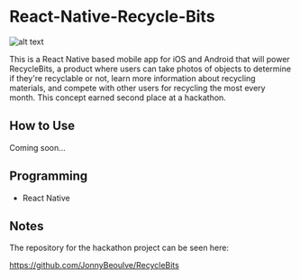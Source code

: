 # React-Native-Recycle-Bits

![alt text](https://i.imgur.com/bR7DrfF.png)

This is a React Native based mobile app for iOS and Android that will power RecycleBits, a product where users can take photos of objects to determine if they're recyclable or not, learn more information about recycling materials, and compete with other users for recycling the most every month. This concept earned second place at a hackathon.

## How to Use
Coming soon...

## Programming
* React Native

## Notes
The repository for the hackathon project can be seen here:

https://github.com/JonnyBeoulve/RecycleBits
